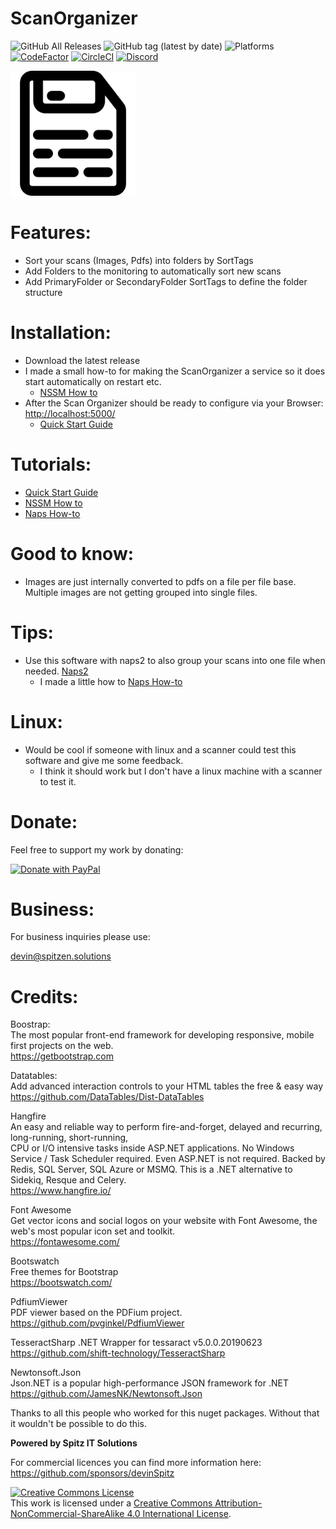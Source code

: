 # ScanOrganizer

![GitHub All Releases](https://img.shields.io/github/downloads/devinspitz/ScanOrganizer/total)
![GitHub tag (latest by date)](https://img.shields.io/github/v/tag/devinspitz/ScanOrganizer?label=release)
![Platforms](https://img.shields.io/static/v1?label=platform:&message=windows10%20|%20linux(untested)&color=green)
[![CodeFactor](https://codefactor.io/repository/github/devinspitz/scanorganizer/badge)](https://www.codefactor.io/repository/github/devinspitz/scanorganizer)
[![CircleCI](https://circleci.com/gh/devinSpitz/PavlovRconWebserver/tree/master.svg?style=shield)](https://circleci.com/gh/devinSpitz/PavlovRconWebserver/tree/circleci-project-setup)
[![Discord](https://badgen.net/discord/members/G5VpbgdYey)](http://dc.spitzen.solutions)  


<img src="./Art/storage-20-512.png" width="200" />


Features:
=======
* Sort your scans (Images, Pdfs) into folders by SortTags
* Add Folders to the monitoring to automatically sort new scans
* Add PrimaryFolder or SecondaryFolder SortTags to define the folder structure



Installation:
=======
* Download the latest release
* I made a small how-to for making the ScanOrganizer a service so it does start automatically on restart etc.
  * [NSSM How to](https://github.com/devinSpitz/ScanOrganizer/wiki/NSSM---How-to)
* After the Scan Organizer should be ready to configure via your Browser: [http://localhost:5000/](http://localhost:5000/)
    * [Quick Start Guide](https://github.com/devinSpitz/ScanOrganizer/wiki/Quick-Start-Guide)

Tutorials:
=======
* [Quick Start Guide](https://github.com/devinSpitz/ScanOrganizer/wiki/Quick-Start-Guide)
* [NSSM How to](https://github.com/devinSpitz/ScanOrganizer/wiki/NSSM---How-to)
* [Naps How-to](https://github.com/devinSpitz/ScanOrganizer/wiki/NAPS---How-To)

Good to know:
=======
* Images are just internally converted to pdfs on a file per file base. Multiple images are not getting grouped into single files.

Tips:
=======
* Use this software with naps2 to also group your scans into one file when needed. [Naps2](https://github.com/cyanfish/naps2)  
   * I made a little how to [Naps How-to](https://github.com/devinSpitz/ScanOrganizer/wiki/NAPS---How-To)

Linux:
=======
* Would be cool if someone with linux and a scanner could test this software and give me some feedback.  
   * I think it should work but I don't have a linux machine with a scanner to test it.




Donate:
=======
Feel free to support my work by donating:  

<a href="https://www.paypal.com/donate?hosted_button_id=JYNFKYARZ7DT4">
<img src="https://www.paypalobjects.com/en_US/CH/i/btn/btn_donateCC_LG.gif" alt="Donate with PayPal" />
</a>

Business:
=======

For business inquiries please use:

<a href="mailto:&#x64;&#x65;&#x76;&#x69;&#x6e;&#x40;&#x73;&#x70;&#x69;&#x74;&#x7a;&#x65;&#x6e;&#x2e;&#x73;&#x6f;&#x6c;&#x75;&#x74;&#x69;&#x6f;&#x6e;&#x73;">&#x64;&#x65;&#x76;&#x69;&#x6e;&#x40;&#x73;&#x70;&#x69;&#x74;&#x7a;&#x65;&#x6e;&#x2e;&#x73;&#x6f;&#x6c;&#x75;&#x74;&#x69;&#x6f;&#x6e;&#x73;</a>


Credits:
=======

Boostrap:   
The most popular front-end framework for developing responsive, mobile first projects on the web.  
https://getbootstrap.com

Datatables:   
Add advanced interaction controls to your HTML tables the free & easy way  
https://github.com/DataTables/Dist-DataTables  

Hangfire  
An easy and reliable way to perform fire-and-forget, delayed and recurring, long-running, short-running,   
CPU or I/O intensive tasks inside ASP.NET applications. No Windows Service / Task Scheduler required. Even ASP.NET is not required. Backed by Redis, SQL Server, SQL Azure or MSMQ. This is a .NET alternative to Sidekiq, Resque and Celery.   
https://www.hangfire.io/   

Font Awesome  
Get vector icons and social logos on your website with Font Awesome, the web's most popular icon set and toolkit.   
https://fontawesome.com/  

Bootswatch  
Free themes for Bootstrap  
https://bootswatch.com/  

PdfiumViewer  
PDF viewer based on the PDFium project.  
https://github.com/pvginkel/PdfiumViewer  

TesseractSharp
.NET Wrapper for tessaract v5.0.0.20190623  
https://github.com/shift-technology/TesseractSharp

Newtonsoft.Json  
Json.NET is a popular high-performance JSON framework for .NET
https://github.com/JamesNK/Newtonsoft.Json

Thanks to all this people who worked for this nuget packages. Without that it wouldn't be possible to do this.  




<b>Powered by Spitz IT Solutions</b>  

For commercial licences you can find more information here: https://github.com/sponsors/devinSpitz  

<a rel="license" href="http://creativecommons.org/licenses/by-nc-sa/4.0/"><img alt="Creative Commons License" style="border-width:0" src="https://i.creativecommons.org/l/by-nc-sa/4.0/88x31.png" /></a><br />This work is licensed under a <a rel="license" href="http://creativecommons.org/licenses/by-nc-sa/4.0/">Creative Commons Attribution-NonCommercial-ShareAlike 4.0 International License</a>.
